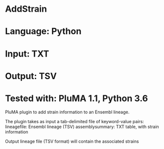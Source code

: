 # AddStrain
# Language: Python
# Input: TXT
# Output: TSV
# Tested with: PluMA 1.1, Python 3.6

PluMA plugin to add strain information to an Ensembl lineage.

The plugin takes as input a tab-delimited file of keyword-value pairs:
lineagefile:	Ensembl lineage (TSV)
assemblysummary: TXT table, with strain information

Output lineage file (TSV format) will contain the associated strains
